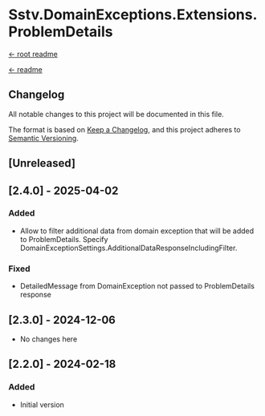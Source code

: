 Sstv.DomainExceptions.Extensions.ProblemDetails
=============

[<- root readme](./../README.md)

[<- readme](./README.md)

## Changelog

All notable changes to this project will be documented in this file.

The format is based on [Keep a Changelog](https://keepachangelog.com/en/1.0.0/),
and this project adheres to [Semantic Versioning](https://semver.org/spec/v2.0.0.html).

## [Unreleased]

## [2.4.0] - 2025-04-02

### Added

- Allow to filter additional data from domain exception that will be added to ProblemDetails. Specify DomainExceptionSettings.AdditionalDataResponseIncludingFilter.

### Fixed

- DetailedMessage from DomainException not passed to ProblemDetails response


## [2.3.0] - 2024-12-06

- No changes here

## [2.2.0] - 2024-02-18

### Added

- Initial version
